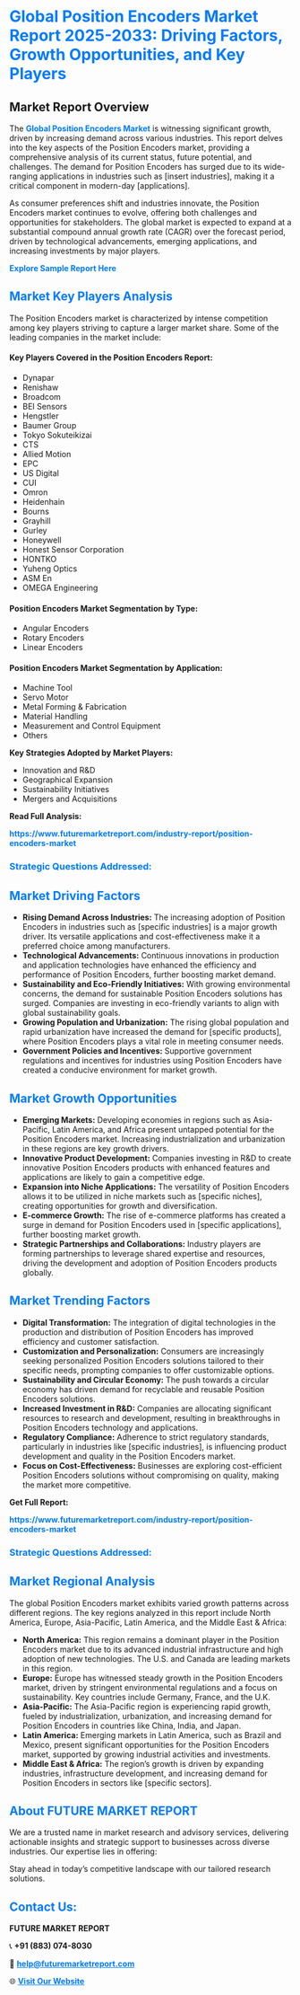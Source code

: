 <h1 style="color: #007BFF;">Global Position Encoders Market Report 2025-2033: Driving Factors, Growth Opportunities, and Key Players</h1>

<section id="overview">
<h2>Market Report Overview</h2>
<p>The <a href="https://www.futuremarketreport.com/industry-report/position-encoders-market" style="color: #007BFF; text-decoration: none;"><strong>Global Position Encoders Market</strong></a> is witnessing significant growth, driven by increasing demand across various industries. This report delves into the key aspects of the Position Encoders market, providing a comprehensive analysis of its current status, future potential, and challenges. The demand for Position Encoders has surged due to its wide-ranging applications in industries such as [insert industries], making it a critical component in modern-day [applications].</p>
<p>As consumer preferences shift and industries innovate, the Position Encoders market continues to evolve, offering both challenges and opportunities for stakeholders. The global market is expected to expand at a substantial compound annual growth rate (CAGR) over the forecast period, driven by technological advancements, emerging applications, and increasing investments by major players.</p>
</section>

<section id="overview">
<p><a href="https://www.futuremarketreport.com/request-sample/reportId=58831" style="color: #007BFF; text-decoration: none;"><strong>Explore Sample Report Here</strong></a></p>
</section>

<section id="key-players">
<h2 style="color: #007BFF;">Market Key Players Analysis</h2>
<p>The Position Encoders market is characterized by intense competition among key players striving to capture a larger market share. Some of the leading companies in the market include:</p>
<h4>Key Players Covered in the Position Encoders Report:</h4>
<ul><li>Dynapar</li><li>Renishaw</li><li>Broadcom</li><li>BEI Sensors</li><li>Hengstler</li><li>Baumer Group</li><li>Tokyo Sokuteikizai</li><li>CTS</li><li>Allied Motion</li><li>EPC</li><li>US Digital</li><li>CUI</li><li>Omron</li><li>Heidenhain</li><li>Bourns</li><li>Grayhill</li><li>Gurley</li><li>Honeywell</li><li>Honest Sensor Corporation</li><li>HONTKO</li><li>Yuheng Optics</li><li>ASM En</li><li>OMEGA Engineering</li></ul>
<h4>Position Encoders Market Segmentation by Type:</h4>
<ul><li>Angular Encoders</li><li>Rotary Encoders</li><li>Linear Encoders</li></ul>

<h4>Position Encoders Market Segmentation by Application:</h4>
<ul><li>Machine Tool</li><li>Servo Motor</li><li>Metal Forming &amp; Fabrication</li><li>Material Handling</li><li>Measurement and Control Equipment</li><li>Others</li></ul>
<p><strong>Key Strategies Adopted by Market Players:</strong></p>
<ul>
<li>Innovation and R&D</li>
<li>Geographical Expansion</li>
<li>Sustainability Initiatives</li>
<li>Mergers and Acquisitions</li>
</ul>
</section>

<section>
<p><strong>Read Full Analysis: </strong></p><a href="https://www.futuremarketreport.com/industry-report/position-encoders-market" style="color: #007BFF; text-decoration: none;"><strong>https://www.futuremarketreport.com/industry-report/position-encoders-market</strong></a>
<h3 style="color: #007BFF;">Strategic Questions Addressed:</h3>
</section>

<section id="driving-factors">
<h2 style="color: #007BFF;">Market Driving Factors</h2>
<ul>
<li><strong>Rising Demand Across Industries:</strong> The increasing adoption of Position Encoders in industries such as [specific industries] is a major growth driver. Its versatile applications and cost-effectiveness make it a preferred choice among manufacturers.</li>
<li><strong>Technological Advancements:</strong> Continuous innovations in production and application technologies have enhanced the efficiency and performance of Position Encoders, further boosting market demand.</li>
<li><strong>Sustainability and Eco-Friendly Initiatives:</strong> With growing environmental concerns, the demand for sustainable Position Encoders solutions has surged. Companies are investing in eco-friendly variants to align with global sustainability goals.</li>
<li><strong>Growing Population and Urbanization:</strong> The rising global population and rapid urbanization have increased the demand for [specific products], where Position Encoders plays a vital role in meeting consumer needs.</li>
<li><strong>Government Policies and Incentives:</strong> Supportive government regulations and incentives for industries using Position Encoders have created a conducive environment for market growth.</li>
</ul>
</section>

<section id="growth-opportunities">
<h2 style="color: #007BFF;">Market Growth Opportunities</h2>
<ul>
<li><strong>Emerging Markets:</strong> Developing economies in regions such as Asia-Pacific, Latin America, and Africa present untapped potential for the Position Encoders market. Increasing industrialization and urbanization in these regions are key growth drivers.</li>
<li><strong>Innovative Product Development:</strong> Companies investing in R&D to create innovative Position Encoders products with enhanced features and applications are likely to gain a competitive edge.</li>
<li><strong>Expansion into Niche Applications:</strong> The versatility of Position Encoders allows it to be utilized in niche markets such as [specific niches], creating opportunities for growth and diversification.</li>
<li><strong>E-commerce Growth:</strong> The rise of e-commerce platforms has created a surge in demand for Position Encoders used in [specific applications], further boosting market growth.</li>
<li><strong>Strategic Partnerships and Collaborations:</strong> Industry players are forming partnerships to leverage shared expertise and resources, driving the development and adoption of Position Encoders products globally.</li>
</ul>
</section>

<section id="trending-factors">
<h2 style="color: #007BFF;">Market Trending Factors</h2>
<ul>
<li><strong>Digital Transformation:</strong> The integration of digital technologies in the production and distribution of Position Encoders has improved efficiency and customer satisfaction.</li>
<li><strong>Customization and Personalization:</strong> Consumers are increasingly seeking personalized Position Encoders solutions tailored to their specific needs, prompting companies to offer customizable options.</li>
<li><strong>Sustainability and Circular Economy:</strong> The push towards a circular economy has driven demand for recyclable and reusable Position Encoders solutions.</li>
<li><strong>Increased Investment in R&D:</strong> Companies are allocating significant resources to research and development, resulting in breakthroughs in Position Encoders technology and applications.</li>
<li><strong>Regulatory Compliance:</strong> Adherence to strict regulatory standards, particularly in industries like [specific industries], is influencing product development and quality in the Position Encoders market.</li>
<li><strong>Focus on Cost-Effectiveness:</strong> Businesses are exploring cost-efficient Position Encoders solutions without compromising on quality, making the market more competitive.</li>
</ul>
</section>

<section>
<p><strong>Get Full Report: </strong></p><a href="https://www.futuremarketreport.com/industry-report/position-encoders-market" style="color: #007BFF; text-decoration: none;"><strong>https://www.futuremarketreport.com/industry-report/position-encoders-market</strong></a>
<h3 style="color: #007BFF;">Strategic Questions Addressed:</h3>
</section>


<section id="regional-analysis">
<h2 style="color: #007BFF;">Market Regional Analysis</h2>
<p>The global Position Encoders market exhibits varied growth patterns across different regions. The key regions analyzed in this report include North America, Europe, Asia-Pacific, Latin America, and the Middle East & Africa:</p>
<ul>
<li><strong>North America:</strong> This region remains a dominant player in the Position Encoders market due to its advanced industrial infrastructure and high adoption of new technologies. The U.S. and Canada are leading markets in this region.</li>
<li><strong>Europe:</strong> Europe has witnessed steady growth in the Position Encoders market, driven by stringent environmental regulations and a focus on sustainability. Key countries include Germany, France, and the U.K.</li>
<li><strong>Asia-Pacific:</strong> The Asia-Pacific region is experiencing rapid growth, fueled by industrialization, urbanization, and increasing demand for Position Encoders in countries like China, India, and Japan.</li>
<li><strong>Latin America:</strong> Emerging markets in Latin America, such as Brazil and Mexico, present significant opportunities for the Position Encoders market, supported by growing industrial activities and investments.</li>
<li><strong>Middle East & Africa:</strong> The region’s growth is driven by expanding industries, infrastructure development, and increasing demand for Position Encoders in sectors like [specific sectors].</li>
</ul>
</section>

<footer>
<h2 style="color: #007BFF;">About FUTURE MARKET REPORT</h2>
<p>We are a trusted name in market research and advisory services, delivering actionable insights and strategic support to businesses across diverse industries. Our expertise lies in offering:</p>

<p>Stay ahead in today’s competitive landscape with our tailored research solutions.</p>

<h2 style="color: #007BFF;">Contact Us:</h2>
<p><strong>FUTURE MARKET REPORT</strong></p>
<p>📞 <strong>+91 (883) 074-8030</strong></p>
<p>📧 <strong><a href="mailto:help@futuremarketreport.com" style="color: #007BFF;">help@futuremarketreport.com</a></strong></p>
<p>🌐 <strong><a href="https://www.futuremarketreport.com/" style="color: #007BFF;">Visit Our Website</a></strong></p>
</footer>